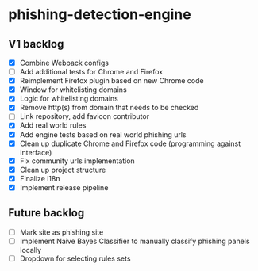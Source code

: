 # phishing-detection-engine

## V1 backlog

- [x] Combine Webpack configs
- [ ] Add additional tests for Chrome and Firefox
- [x] Reimplement Firefox plugin based on new Chrome code
- [x] Window for whitelisting domains
- [x] Logic for whitelisting domains
- [x] Remove http(s) from domain that needs to be checked
- [ ] Link repository, add favicon contributor
- [x] Add real world rules
- [x] Add engine tests based on real world phishing urls
- [x] Clean up duplicate Chrome and Firefox code (programming against interface)
- [x] Fix community urls implementation
- [x] Clean up project structure
- [x] Finalize i18n
- [x] Implement release pipeline

## Future backlog

- [ ] Mark site as phishing site
- [ ] Implement Naive Bayes Classifier to manually classify phishing panels locally
- [ ] Dropdown for selecting rules sets
